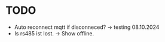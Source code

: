 
# TODO

- Auto reconnect mqtt if disconneced? -> testing 08.10.2024
- Is rs485 ist lost. -> Show offline.